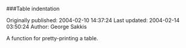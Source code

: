 ###Table indentation

Originally published: 2004-02-10 14:37:24
Last updated: 2004-02-14 03:50:24
Author: George Sakkis

A function for pretty-printing a table.